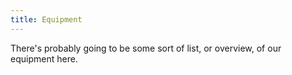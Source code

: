 ```yaml
---
title: Equipment
---
```


There's probably going to be some sort of list, or overview, of our equipment here.
